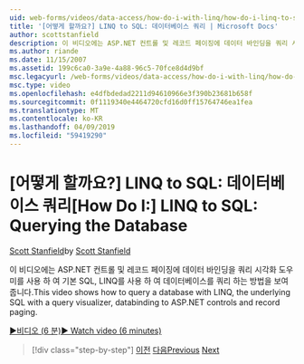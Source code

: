```yaml
---
uid: web-forms/videos/data-access/how-do-i-with-linq/how-do-i-linq-to-sql-querying-the-database
title: '[어떻게 할까요?] LINQ to SQL: 데이터베이스 쿼리 | Microsoft Docs'
author: scottstanfield
description: 이 비디오에는 ASP.NET 컨트롤 및 레코드 페이징에 데이터 바인딩을 쿼리 시각화 도우미를 사용 하 여 기본 SQL, LINQ를 사용 하 여 데이터베이스를 쿼리 하는 방법을 보여 줍니다.
ms.author: riande
ms.date: 11/15/2007
ms.assetid: 199c6ca0-3a9e-4a88-96c5-70fce8d4d9bf
msc.legacyurl: /web-forms/videos/data-access/how-do-i-with-linq/how-do-i-linq-to-sql-querying-the-database
msc.type: video
ms.openlocfilehash: e4dfbdedad2211d94610966e3f390b23681b658f
ms.sourcegitcommit: 0f1119340e4464720cfd16d0ff15764746ea1fea
ms.translationtype: MT
ms.contentlocale: ko-KR
ms.lasthandoff: 04/09/2019
ms.locfileid: "59419290"
---
```

# <a name="how-do-i-linq-to-sql-querying-the-database"></a><span data-ttu-id="f1614-103">[어떻게 할까요?] LINQ to SQL: 데이터베이스 쿼리</span><span class="sxs-lookup"><span data-stu-id="f1614-103">[How Do I:] LINQ to SQL: Querying the Database</span></span>

<span data-ttu-id="f1614-104">[Scott Stanfield](https://github.com/scottstanfield)</span><span class="sxs-lookup"><span data-stu-id="f1614-104">by [Scott Stanfield](https://github.com/scottstanfield)</span></span>

<span data-ttu-id="f1614-105">이 비디오에는 ASP.NET 컨트롤 및 레코드 페이징에 데이터 바인딩을 쿼리 시각화 도우미를 사용 하 여 기본 SQL, LINQ를 사용 하 여 데이터베이스를 쿼리 하는 방법을 보여 줍니다.</span><span class="sxs-lookup"><span data-stu-id="f1614-105">This video shows how to query a database with LINQ, the underlying SQL with a query visualizer, databinding to ASP.NET controls and record paging.</span></span>

[<span data-ttu-id="f1614-106">&#9654;비디오 (6 분)</span><span class="sxs-lookup"><span data-stu-id="f1614-106">&#9654; Watch video (6 minutes)</span></span>](https://channel9.msdn.com/Blogs/ASP-NET-Site-Videos/how-do-i-linq-to-sql-querying-the-database)

> [!div class="step-by-step"]
> <span data-ttu-id="f1614-107">[이전](how-do-i-linq-to-sql-data-model.md)
> [다음](how-do-i-linq-to-sql-updating-the-database.md)</span><span class="sxs-lookup"><span data-stu-id="f1614-107">[Previous](how-do-i-linq-to-sql-data-model.md)
[Next](how-do-i-linq-to-sql-updating-the-database.md)</span></span>
